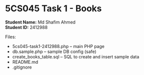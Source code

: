 # 5CS045 Task 1 - Books

**Student Name:** Md Shafim Ahmed  
**Student ID:** 2412988

Files:
- 5cs045-task1-2412988.php – main PHP page
- db.sample.php – sample DB config (safe)
- create_books_table.sql – SQL to create and insert sample data
- README.md
- .gitignore

